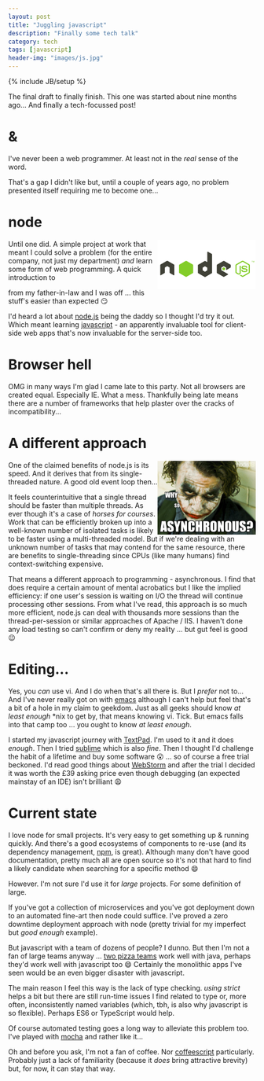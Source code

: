 ```yaml
---
layout: post
title: "Juggling javascript"
description: "Finally some tech talk"
category: tech
tags: [javascript]
header-img: "images/js.jpg"
---
```

{% include JB/setup %}

The final draft to finally finish.  This one was started about nine months ago...  And finally a tech-focussed post!

# &

I've never been a web programmer.  At least not in the *real* sense of the word.

That's a gap I didn't like but, until a couple of years ago, no problem presented itself requiring me to become one...

# node

<img src="/images/nodejs.png" align="right" width="200px">

Until one did.  A simple project at work that meant I could solve a problem (for the entire company, not just my department) *and* learn some form of web programming.  A quick introduction to [<form>](http://www.w3schools.com/tags/tag_form.asp) from my father-in-law and I was off ... this stuff's easier than expected :smirk:

I'd heard a lot about [node.js](https://nodejs.org) being the daddy so I thought I'd try it out.  Which meant learning [javascript](http://www.w3schools.com/js/) - an apparently invaluable tool for client-side web apps that's now invaluable for the server-side too.

# Browser hell

OMG in many ways I'm glad I came late to this party.  Not all browsers are created equal.  Especially IE.  What a mess.  Thankfully being late means there are a number of frameworks that help plaster over the cracks of incompatibility...

# A different approach

<img src="/images/async.jpg" align="right" width="200px">

One of the claimed benefits of node.js is its speed.  And it derives that from its single-threaded nature.  A good old event loop then...

It feels counterintuitive that a single thread should be faster than multiple threads.  As ever though it's a case of *horses for courses*.  Work that can be efficiently broken up into a well-known number of isolated tasks is likely to be faster using a multi-threaded model.  But if we're dealing with an unknown number of tasks that may contend for the same resource, there are benefits to single-threading since CPUs (like many humans) find context-switching expensive.

That means a different approach to programming - asynchronous.  I find that does require a certain amount of mental acrobatics but I like the implied efficiency: if one user's session is waiting on I/O the thread will continue processing other sessions.  From what I've read, this approach is so much more efficient, node.js can deal with thousands more sessions than the thread-per-session or similar approaches of Apache / IIS.  I haven't done any load testing so can't confirm or deny my reality ... but gut feel is good :wink:

# Editing...

Yes, you *can* use vi.  And I do when that's all there is.  But I *prefer* not to...  And I've never really got on with [emacs](https://www.gnu.org/software/emacs/) although I can't help but feel that's a bit of a hole in my claim to geekdom.  Just as all geeks should know _at least enough_ *nix to get by, that means knowing vi.  Tick.  But emacs falls into that camp too ... you ought to know _at least enough_.

I started my javascript journey with [TextPad](https://www.textpad.com).  I'm used to it and it does *enough*.  Then I tried [sublime](http://www.sublimetext.com) which is also *fine*.  Then I thought I'd challenge the habit of a lifetime and buy some software :open_mouth: ... so of course a free trial beckoned.  I'd read good things about [WebStorm](https://www.jetbrains.com/webstorm/) and after the trial I decided it was worth the £39 asking price even though debugging (an expected mainstay of an IDE) isn't brilliant :weary:

# Current state

I love node for small projects.  It's very easy to get something up & running quickly.  And there's a good ecosystems of components to re-use (and its dependency management, [npm](https://www.npmjs.com), is great).  Although many don't have good documentation, pretty much all are open source so it's not that hard to find a likely candidate when searching for a specific method :smile:

However.  I'm not sure I'd use it for _large_ projects.  For some definition of large.

If you've got a collection of microservices and you've got deployment down to an automated fine-art then node could suffice.  I've proved a zero downtime deployment approach with node (pretty trivial for my imperfect but _good enough_ example).

But javascript with a team of dozens of people?  I dunno.  But then I'm not a fan of large teams anyway ... [two pizza teams](http://blog.idonethis.com/two-pizza-team/) work well with java, perhaps they'd work well with javascript too :smile:  Certainly the monolithic apps I've seen would be an even bigger disaster with javascript.

The main reason I feel this way is the lack of type checking.  _using strict_ helps a bit but there are still run-time issues I find related to type or, more often, inconsistently named variables (which, tbh, is also why javascript is so flexible).  Perhaps ES6 or TypeScript would help.

Of course automated testing goes a long way to alleviate this problem too.  I've played with [mocha](https://mochajs.org) and rather like it...

Oh and before you ask, I'm not a fan of coffee.  Nor [coffeescript](http://coffeescript.org) particularly.  Probably just a lack of familiarity (because it _does_ bring attractive brevity) but, for now, it can stay that way.